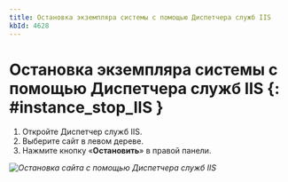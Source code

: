 ```yaml
---
title: Остановка экземпляра системы с помощью Диспетчера служб IIS
kbId: 4628
---
```


# Остановка экземпляра системы с помощью Диспетчера служб IIS {: #instance_stop_IIS }

1. Откройте Диспетчер служб IIS.
2. Выберите сайт в левом дереве.
3. Нажмите кнопку «**Остановить**» в правой панели.

_![Остановка сайта с помощью Диспетчера служб IIS](https://kb.comindware.ru/assets/administration_tool12.png)_
